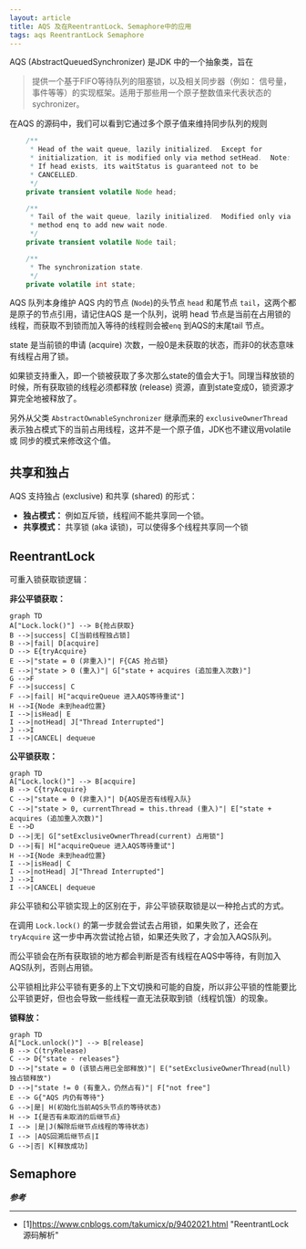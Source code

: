 ```yaml
---
layout: article
title: AQS 及在ReentrantLock、Semaphore中的应用
tags: aqs ReentrantLock Semaphore
---
```



AQS (AbstractQueuedSynchronizer) 是JDK 中的一个抽象类，旨在

>提供一个基于FIFO等待队列的阻塞锁，以及相关同步器（例如： 信号量，事件等等）的实现框架。适用于那些用一个原子整数值来代表状态的 sychronizer。

在AQS 的源码中，我们可以看到它通过多个原子值来维持同步队列的规则


```java
    /**
     * Head of the wait queue, lazily initialized.  Except for
     * initialization, it is modified only via method setHead.  Note:
     * If head exists, its waitStatus is guaranteed not to be
     * CANCELLED.
     */
    private transient volatile Node head;

    /**
     * Tail of the wait queue, lazily initialized.  Modified only via
     * method enq to add new wait node.
     */
    private transient volatile Node tail;

    /**
     * The synchronization state.
     */
    private volatile int state;
```

AQS 队列本身维护 AQS 内的节点 (`Node`)的头节点 `head` 和尾节点 `tail`，这两个都是原子的节点引用，请记住AQS 是一个队列，说明 head 节点是当前在占用锁的线程，而获取不到锁而加入等待的线程则会被`enq` 到AQS的末尾tail 节点。

state 是当前锁的申请 (acquire) 次数，一般0是未获取的状态，而非0的状态意味有线程占用了锁。

如果锁支持重入，即一个锁被获取了多次那么state的值会大于1。同理当释放锁的时候，所有获取锁的线程必须都释放 (release) 资源，直到state变成0，锁资源才算完全地被释放了。

另外从父类 `AbstractOwnableSynchronizer` 继承而来的 `exclusiveOwnerThread` 表示独占模式下的当前占用线程，这并不是一个原子值，JDK也不建议用volatile 或 同步的模式来修改这个值。


## 共享和独占

AQS 支持独占 (exclusive) 和共享 (shared) 的形式：
* **独占模式：** 例如互斥锁，线程间不能共享同一个锁。
* **共享模式：** 共享锁 (aka 读锁)，可以使得多个线程共享同一个锁


## ReentrantLock

可重入锁获取锁逻辑：

**非公平锁获取：**

```mermaid
graph TD
A["Lock.lock()"] --> B{抢占获取}
B -->|success| C[当前线程独占锁]
B -->|fail| D[acquire]
D --> E{tryAcquire}
E -->|"state = 0 (非重入)"| F{CAS 抢占锁}
E -->|"state > 0 (重入)"| G["state + acquires (追加重入次数)"]
G -->F
F -->|success| C
F -->|fail| H["acquireQueue 进入AQS等待重试"]
H -->I{Node 未到head位置}
I -->|isHead| E
I -->|notHead| J["Thread Interrupted"]
J -->I
I -->|CANCEL| dequeue
```

**公平锁获取：**

```mermaid
graph TD
A["Lock.lock()"] --> B[acquire]
B --> C{tryAcquire}
C -->|"state = 0 (非重入)"| D{AQS是否有线程入队}
C -->|"state > 0, currentThread = this.thread (重入)"| E["state + acquires (追加重入次数)"]
E -->D
D -->|无| G["setExclusiveOwnerThread(current) 占用锁"]
D -->|有| H["acquireQueue 进入AQS等待重试"]
H -->I{Node 未到head位置}
I -->|isHead| C
I -->|notHead| J["Thread Interrupted"]
J -->I
I -->|CANCEL| dequeue
```

非公平锁和公平锁实现上的区别在于，非公平锁获取锁是以一种抢占式的方式。

在调用 `Lock.lock()` 的第一步就会尝试去占用锁，如果失败了，还会在 `tryAcquire` 这一步中再次尝试抢占锁，如果还失败了，才会加入AQS队列。

而公平锁会在所有获取锁的地方都会判断是否有线程在AQS中等待，有则加入AQS队列，否则占用锁。

公平锁相比非公平锁有更多的上下文切换和可能的自旋，所以非公平锁的性能要比公平锁更好，但也会导致一些线程一直无法获取到锁（线程饥饿）的现象。

**锁释放：**

```mermaid
graph TD
A["Lock.unlock()"] --> B[release]
B --> C(tryRelease)
C --> D{"state - releases"}
D -->|"state = 0 (该锁占用已全部释放)"| E("setExclusiveOwnerThread(null) 独占锁释放")
D -->|"state != 0 (有重入，仍然占有)"| F["not free"]
E --> G{"AQS 内仍有等待"}
G -->|是| H(初始化当前AQS头节点的等待状态)
H --> I{是否有未取消的后继节点}
I --> |是|J(解除后继节点线程的等待状态)
I --> |AQS回溯后继节点|I
G -->|否| K[释放成功]
```

## Semaphore


***参考***

---

- [1]https://www.cnblogs.com/takumicx/p/9402021.html "ReentrantLock 源码解析"

